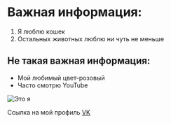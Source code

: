 # Важная информация:
1. Я люблю кошек
2. Остальных животных люблю ни чуть не меньше

## Не такая важная информация:
- Мой любимый цвет-розовый
- Часто смотрю YouTube
  
![Это я](https://i.postimg.cc/L8zJQJsz/image.jpg)

Ссылка на мой профиль [VK](https://vk.com/linalovestore)







